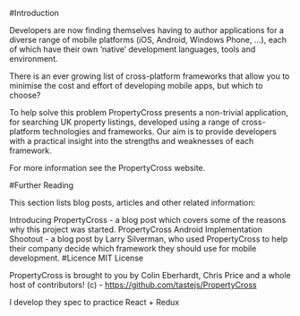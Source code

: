 #Introduction

Developers are now finding themselves having to author applications for a diverse range of mobile platforms (iOS, Android, Windows Phone, …), each of which have their own ‘native’ development languages, tools and environment.

There is an ever growing list of cross-platform frameworks that allow you to minimise the cost and effort of developing mobile apps, but which to choose?

To help solve this problem PropertyCross presents a non-trivial application, for searching UK property listings, developed using a range of cross-platform technologies and frameworks. Our aim is to provide developers with a practical insight into the strengths and weaknesses of each framework.

For more information see the PropertyCross website.

#Further Reading

This section lists blog posts, articles and other related information:

Introducing PropertyCross - a blog post which covers some of the reasons why this project was started.
PropertyCross Android Implementation Shootout - a blog post by Larry Silverman, who used PropertyCross to help their company decide which framework they should use for mobile development.
#Licence MIT License

PropertyCross is brought to you by Colin Eberhardt, Chris Price and a whole host of contributors!
(c) - https://github.com/tastejs/PropertyCross

I develop they spec to practice React + Redux
